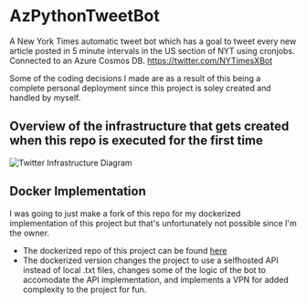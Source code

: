 # AzPythonTweetBot
A New York Times automatic tweet bot which has a goal to tweet every new article posted in 5 minute intervals in the US section of NYT using cronjobs. Connected to an Azure Cosmos DB. https://twitter.com/NYTimesXBot

Some of the coding decisions I made are as a result of this being a complete personal deployment since this project is soley created and handled by myself.


## Overview of the infrastructure that gets created when this repo is executed for the first time 

![Twitter Infrastructure Diagram](https://github.com/user-attachments/assets/fda00ff5-1b9e-45e7-8bb3-9622ae301581)



## Docker Implementation
I was going to just make a fork of this repo for my dockerized implementation of this project but that's unfortunately not possible since I'm the owner.
- The dockerized repo of this project can be found [here](https://github.com/AllenShap/Dockerized-AzPythonTweetBot)
- The dockerized version changes the project to use a selfhosted API instead of local .txt files, changes some of the logic of the bot to accomodate the API implementation, and implements a VPN for added complexity to the project for fun.
